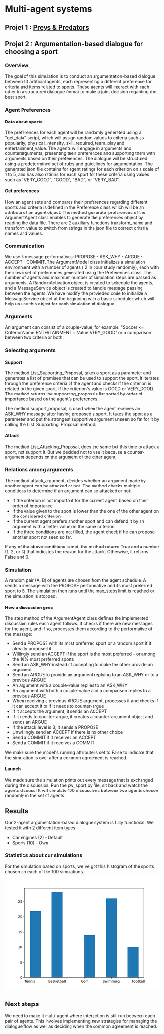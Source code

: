 # Multi-agent systems
## Projet 1 : [Preys & Predators](https://docs.google.com/document/d/118d3Ynb-69fR4n2nVzAx7hxlzpl_CJVOSKRZr7UUY0U/edit?usp=sharing)

## Projet 2 : Argumentation-based dialogue for choosing a sport
### Overview
The goal of this simulation is to conduct an argumentation-based dialogue between 10 artificial agents, each representing a different preference for criteria and items related to sports. These agents will interact with each other in a structured dialogue format to make a joint decision regarding the best sport. 

### Agent Preferences
#### Data about sports
The preferences for each agent will be randomly generated using a "get_data" script, which will assign random values to criteria such as popularity, physical_intensity, skill_required, team_play and entertainment_value. The agents will engage in arguments and counterarguments, presenting their preferences and supporting them with arguments based on their preferences. The dialogue will be structured using a predetermined set of rules and guidelines for argumentation. The generated json file contains for agent ratings for each criterion on a scale of 1 to 5, and has also ratinns for each sport for these criteria using values such as "VERY_GOOD", "GOOD", "BAD", or "VERY_BAD". 
#### Get preferences
How an agent sets and compares their preferences regarding different sports and criteria is defined in the Preference class which will be an attribute of an agent object. The method generate_preferences of the ArgumentAgent class enables to generate the preferences object by reading the data file. There are 2 auxiliary functions transform_name and transform_value to switch from strings in the json file to correct criteria names and values.

### Communication
We use 5 message performatives: PROPOSE - ASK_WHY - ARGUE - ACCEPT - COMMIT.
The ArgumentModel class initializes a simulation environment with a number of agents ( 2 in oour study randomly), each with their own set of preferences generated using the Preferences class. The number of agents and maximum number of simulation steps are passed as arguments. A RandomActivation object is created to schedule the agents, and a MessageService object is created to handle message passing between the agents. We have modify the provieded code to initialize a MessageService object at the beginning with a basic scheduler which will help us use this object for each simulation of dialogue.

### Arguments
An argument can consist of a couple-value, for example: "Soccer <= CriterionName.ENTERTAINMENT = Value.VERY_GOOD" or a comparison between two criteria or both.

### Selecting arguments
#### Support
The method List_Supporting_Proposal, takes a sport as a parameter and generates a list of premises that can be used to support the sport. It iterates through the preference criteria of the agent and checks if the criterion is related to the given sport. If the criterion's value is GOOD or VERY_GOOD. The method returns the supporting_proposals list sorted by order of importance based on the agent's preferences.

The method support_proposal, is used when the agent receives an ASK_WHY message after having proposed a sport. It takes the sport as a parameter and put the strongest supportive argument unseen so far for it by calling the List_Supporting_Proposal method.

#### Attack
The method List_Attacking_Proposal, does the same but this time to attack a sport, not support it. But we decided not to use it because a counter-argument depends on the argument of the other agent.

### Relations among arguments
The method attack_argument, decides whether an argument made by another agent can be attacked or not. The method checks multiple conditions to determine if an argument can be attacked or not:
* If the criterion is not important for the current agent, based on their order of importance
* If the value given to the sport is lower than the one of the other agent on the considered criterion
* If the current agent prefers another sport and can defend it by an argument with a better value on the same criterion
* If the three conditions are not filled, the agent check if he can propose another sport not seen so far.

If any of the above conditions is met, the method returns True and a number (1, 2, or 3) that indicates the reason for the attack. Otherwise, it returns False and 0.

### Simulation
A random pair (A, B) of agents are chosen from the agent schedule. A sends a message with the PROPOSE performative and its most preferred sport to B. The simulation then runs until the max_steps limit is reached or the simulation is stopped.

#### How a discussion goes
The step method of the ArgumentAgent class defines the implemented discussion rules each agent follows. It checks if there are new messages for the agent, and if so, processes them according to the performative of the message:
* Send a PROPOSE with its most preferred sport or a random sport if it already proposed it
* Willingly send an ACCEPT if the sport is the most preferred - or among the 10% most preferred sports
* Send an ASK_WHY instead of accepting to make the other provide an argument
* Send an ARGUE to provide an argument replying to an ASK_WHY or to a previous ARGUE
* An argument with a couple-value replies to an ASK_WHY
* An argument with both a couple-value and a comparison replies to a previous ARGUE
* When receiving a previous ARGUE argument, processes it and checks if it can accept it or if it needs to counter-argue
* If it accepts the argument, it sends an ACCEPT
* If it needs to counter-argue, it creates a counter-argument object and sends an ARGUE
* If the attack level is 3, it sends a PROPOSE
* Unwillingly send an ACCEPT if there is no other choice
* Send a COMMIT if it receives an ACCEPT
* Send a COMMIT if it receives a COMMIT

We make sure the model's running attribute is set to False to indicate that the simulation is over after a common agreement is reached.

#### Launch
We made sure the simulation prints out every message that is exchanged during the discussion.
Run the pw_sport.py file, sit back and watch the agents discuss! It will simulate 100 discussions between two agents chosen randomly in the set of agents.

## Results
Our 2-agent argumentation-based dialogue system is fully functional. We tested it with 2 different item types:
* Car engines (2) - Default
* Sports (10) - Own

### Statistics about our simulations
For the simulation based on sports, we've got this histogram of the sports chosen on each of the 100 simulations.
![Histogram](histogram.png "Number of times a sport is chosen")

## Next steps
We need to make it multi-agent where interaction is still run between each pair of agents. This involves implementing new strategies for managing the dialogue flow as well as deciding when the common agreement is reached.
